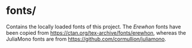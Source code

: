 # fonts/

Contains the locally loaded fonts of this project. The *Erewhon* fonts have
been copied from <https://ctan.org/tex-archive/fonts/erewhon>, whereas the
JuliaMono fonts are from <https://github.com/cormullion/juliamono>.
